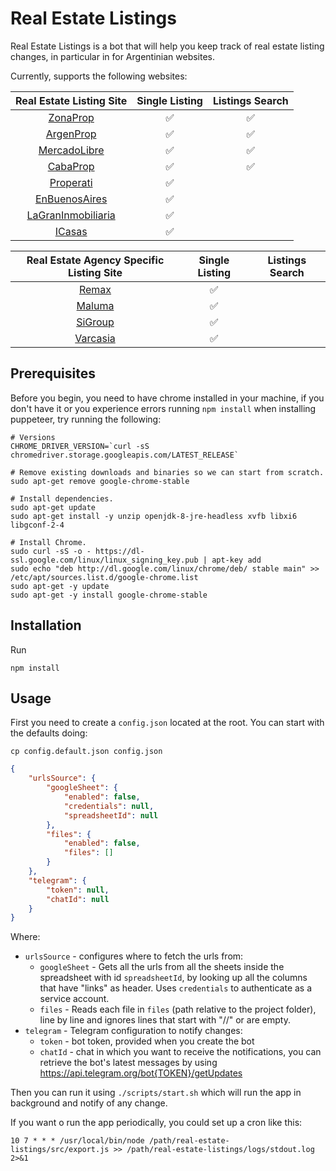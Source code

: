 # Real Estate Listings

Real Estate Listings is a bot that will help you keep track of real estate listing changes, in particular in for Argentinian websites.

Currently, supports the following websites:

| Real Estate Listing Site |  Single Listing | Listings Search |
| :---: | :---: | :---: |
| [ZonaProp](https://www.zonaprop.com.ar/)              | ✅ | ✅ |
| [ArgenProp](https://www.argenprop.com/)               | ✅ | ✅ |
| [MercadoLibre](https://www.mercadolibre.com.ar/)      | ✅ | ✅ |
| [CabaProp](https://cabaprop.com.ar/)                  | ✅ | ✅ |
| [Properati](https://www.properati.com.ar/)            | ✅ |    |
| [EnBuenosAires](https://www.enbuenosaires.com/)       | ✅ |    |
| [LaGranInmobiliaria](https://lagraninmobiliaria.com/) | ✅ |    |
| [ICasas](https://www.icasas.com.ar/)                  | ✅ |    |

| Real Estate Agency Specific Listing Site |  Single Listing | Listings Search |
| :---: | :---: | :---: |
| [Remax](https://www.remax.com.ar/)                    | ✅ |    |
| [Maluma](https://maluma.com.ar/)                      | ✅ |    |
| [SiGroup](https://www.sigroupinmobiliaria.com/)       | ✅ |    |
| [Varcasia](https://varcasiapropiedades.com.ar/)       | ✅ |    |

## Prerequisites

Before you begin, you need to have chrome installed in your machine, if you don't have it or you experience errors running `npm install` when installing puppeteer, try running the following:
```
# Versions
CHROME_DRIVER_VERSION=`curl -sS chromedriver.storage.googleapis.com/LATEST_RELEASE`

# Remove existing downloads and binaries so we can start from scratch.
sudo apt-get remove google-chrome-stable

# Install dependencies.
sudo apt-get update
sudo apt-get install -y unzip openjdk-8-jre-headless xvfb libxi6 libgconf-2-4

# Install Chrome.
sudo curl -sS -o - https://dl-ssl.google.com/linux/linux_signing_key.pub | apt-key add
sudo echo "deb http://dl.google.com/linux/chrome/deb/ stable main" >> /etc/apt/sources.list.d/google-chrome.list
sudo apt-get -y update
sudo apt-get -y install google-chrome-stable
```

## Installation

Run
```
npm install
```

## Usage

First you need to create a `config.json` located at the root. You can start with the defaults doing:

```
cp config.default.json config.json
```

```json
{
    "urlsSource": {
        "googleSheet": {
            "enabled": false,
            "credentials": null,
            "spreadsheetId": null
        },
        "files": {
            "enabled": false,
            "files": []
        }
    },
    "telegram": {
        "token": null,
        "chatId": null
    }
}
```
Where:
* `urlsSource` - configures where to fetch the urls from:
  * `googleSheet` - Gets all the urls from all the sheets inside the spreadsheet with id `spreadsheetId`, by looking up all the columns that have "links" as header. Uses `credentials` to authenticate as a service account.
  * `files` - Reads each file in `files` (path relative to the project folder), line by line and ignores lines that start with "//" or are empty.
* `telegram` - Telegram configuration to notify changes:
  * `token` - bot token, provided when you create the bot
  * `chatId` - chat in which you want to receive the notifications, you can retrieve the bot's latest messages by using https://api.telegram.org/bot{TOKEN}/getUpdates

Then you can run it using `./scripts/start.sh` which will run the app in background and notify of any change.

If you want o run the app periodically, you could set up a cron like this:

```
10 7 * * * /usr/local/bin/node /path/real-estate-listings/src/export.js >> /path/real-estate-listings/logs/stdout.log 2>&1
```
